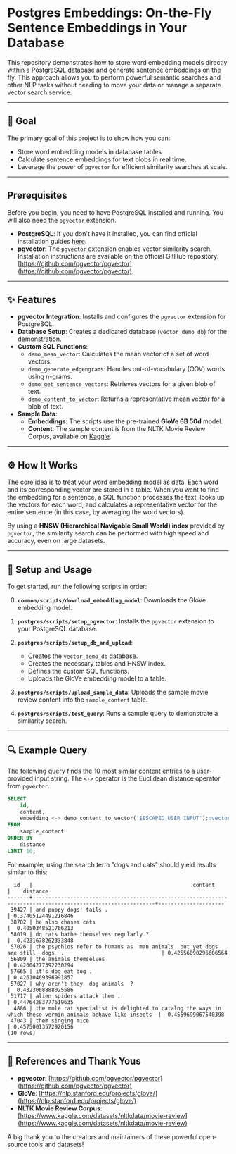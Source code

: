 # Postgres Embeddings: On-the-Fly Sentence Embeddings in Your Database

This repository demonstrates how to store word embedding models directly within a PostgreSQL database and generate sentence embeddings on the fly. This approach allows you to perform powerful semantic searches and other NLP tasks without needing to move your data or manage a separate vector search service.

-----

## 🎯 Goal

The primary goal of this project is to show how you can:

  - Store word embedding models in database tables.
  - Calculate sentence embeddings for text blobs in real time.
  - Leverage the power of `pgvector` for efficient similarity searches at scale.

-----

## Prerequisites

Before you begin, you need to have PostgreSQL installed and running. You will also need the `pgvector` extension.

  - **PostgreSQL**: If you don't have it installed, you can find official installation guides [here](https://www.postgresql.org/download/).
  - **pgvector**: The `pgvector` extension enables vector similarity search. Installation instructions are available on the official GitHub repository: [https://github.com/pgvector/pgvector](https://github.com/pgvector/pgvector).

-----

## ✨ Features

  - **pgvector Integration**: Installs and configures the `pgvector` extension for PostgreSQL.
  - **Database Setup**: Creates a dedicated database (`vector_demo_db`) for the demonstration.
  - **Custom SQL Functions**:
      - `demo_mean_vector`: Calculates the mean vector of a set of word vectors.
      - `demo_generate_edgengrams`: Handles out-of-vocabulary (OOV) words using n-grams.
      - `demo_get_sentence_vectors`: Retrieves vectors for a given blob of text.
      - `demo_content_to_vector`: Returns a representative mean vector for a blob of text.
  - **Sample Data**:
      - **Embeddings**: The scripts use the pre-trained **GloVe 6B 50d** model.
      - **Content**: The sample content is from the NLTK Movie Review Corpus, available on [Kaggle](https://www.kaggle.com/datasets/nltkdata/movie-review?select=movie_review.csv).

-----

## ⚙️ How It Works

The core idea is to treat your word embedding model as data. Each word and its corresponding vector are stored in a table. When you want to find the embedding for a sentence, a SQL function processes the text, looks up the vectors for each word, and calculates a representative vector for the entire sentence (in this case, by averaging the word vectors).

By using a **HNSW (Hierarchical Navigable Small World) index** provided by `pgvector`, the similarity search can be performed with high speed and accuracy, even on large datasets.

-----

## 🚀 Setup and Usage

To get started, run the following scripts in order:

0.  **`common/scripts/download_embedding_model`**: Downloads the GloVe embedding model.

1.  **`postgres/scripts/setup_pgvector`**: Installs the `pgvector` extension to your PostgreSQL database.

2.  **`postgres/scripts/setup_db_and_upload`**:

      - Creates the `vector_demo_db` database.
      - Creates the necessary tables and HNSW index.
      - Defines the custom SQL functions.
      - Uploads the GloVe embedding model to a table.

3.  **`postgres/scripts/upload_sample_data`**: Uploads the sample movie review content into the `sample_content` table.

4.  **`postgres/scripts/test_query`**: Runs a sample query to demonstrate a similarity search.

-----

## 🔍 Example Query

The following query finds the 10 most similar content entries to a user-provided input string. The `<->` operator is the Euclidean distance operator from `pgvector`.

```sql
SELECT
    id,
    content,
    embedding <-> demo_content_to_vector('$ESCAPED_USER_INPUT')::vector AS distance
FROM
    sample_content
ORDER BY
    distance
LIMIT 10;
```

For example, using the search term "dogs and cats" should yield results similar to this:

```
  id   |                                                   content                                                   |    distance
-------+-------------------------------------------------------------------------------------------------------------+---------------------
 39427 | and puppy dogs' tails .                                                                                     | 0.37405124491216846
 38782 | he also chases cats                                                                                         |  0.4050348521766213
 58019 | do cats bathe themselves regularly ?                                                                        |  0.4231678262333848
 57026 | the psychlos refer to humans as  man animals  but yet dogs are still  dogs  .                               | 0.42556090296606564
 56809 | the animals themselves                                                                                      | 0.42604277392230294
 57665 | it's dog eat dog .                                                                                          | 0.42610469396991857
 57027 | why aren't they  dog animals  ?                                                                             |  0.4323068888025586
 51717 | alien spiders attack them .                                                                                 | 0.44764283777619635
  4886 | the mole rat specialist is delighted to catalog the ways in which these vermin animals behave like insects  |  0.4559699067540398
 47043 | them singing mice                                                                                           | 0.45750013572920156
(10 rows)
```

-----

## 🙏 References and Thank Yous

  - **pgvector**: [https://github.com/pgvector/pgvector](https://github.com/pgvector/pgvector)
  - **GloVe**: [https://nlp.stanford.edu/projects/glove/](https://nlp.stanford.edu/projects/glove/)
  - **NLTK Movie Review Corpus**: [https://www.kaggle.com/datasets/nltkdata/movie-review](https://www.kaggle.com/datasets/nltkdata/movie-review)

A big thank you to the creators and maintainers of these powerful open-source tools and datasets\!